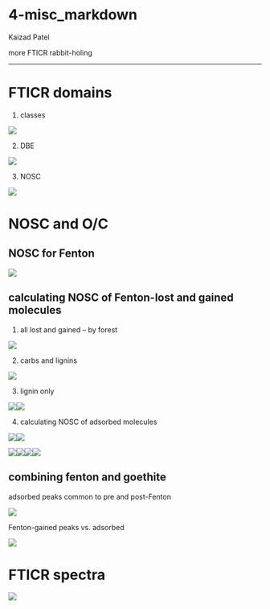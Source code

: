 4-misc\_markdown
================
Kaizad Patel

more FTICR rabbit-holing

-----

# FTICR domains

1.  classes

![](images/markdown-fticr2/domains_classes-1.png)<!-- -->

2.  DBE

![](images/markdown-fticr2/domains_dbe-1.png)<!-- -->

3.  NOSC

![](images/markdown-fticr2/domains_nosc-1.png)<!-- -->

# NOSC and O/C

## NOSC for Fenton

![](images/markdown-fticr2/fenton_nosc-1.png)<!-- -->

## calculating NOSC of Fenton-lost and gained molecules

1.  all lost and gained – by forest

![](images/markdown-fticr2/unnamed-chunk-1-1.png)<!-- -->

2.  carbs and lignins

![](images/markdown-fticr2/unnamed-chunk-2-1.png)<!-- -->

3.  lignin only

![](images/markdown-fticr2/unnamed-chunk-3-1.png)<!-- -->![](images/markdown-fticr2/unnamed-chunk-3-2.png)<!-- -->

4.  calculating NOSC of adsorbed molecules

![](images/markdown-fticr2/unnamed-chunk-4-1.png)<!-- -->![](images/markdown-fticr2/unnamed-chunk-4-2.png)<!-- -->

![](images/markdown-fticr2/unnamed-chunk-5-1.png)<!-- -->![](images/markdown-fticr2/unnamed-chunk-5-2.png)<!-- -->![](images/markdown-fticr2/unnamed-chunk-5-3.png)<!-- -->![](images/markdown-fticr2/unnamed-chunk-5-4.png)<!-- -->

## combining fenton and goethite

adsorbed peaks common to pre and post-Fenton

![](images/markdown-fticr2/unnamed-chunk-7-1.png)<!-- -->

Fenton-gained peaks vs. adsorbed

![](images/markdown-fticr2/postfenton_newadsorbed-1.png)<!-- -->

# FTICR spectra

![](images/markdown-fticr2/unnamed-chunk-9-1.png)<!-- -->
